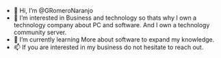 - 👋 Hi, I’m @GRomeroNaranjo
- 👀 I’m interested in Business and technology so thats why I own a technology company about PC and software. And I own a technology community server.
- 🌱 I’m currently learning More about software to expand my knowledge.
- 📫 If you are interested in my business do not hesitate to reach out.

<!---
GRomeroNaranjo/GRomeroNaranjo is a ✨ special ✨ repository because its `README.md` (this file) appears on your GitHub profile.
You can click the Preview link to take a look at your changes.
--->
